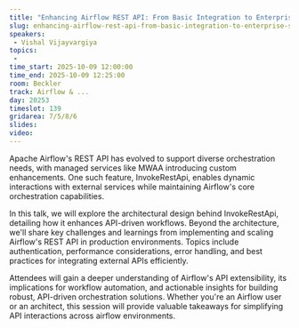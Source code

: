 ```yaml
---
title: "Enhancing Airflow REST API: From Basic Integration to Enterprise Scale"
slug: enhancing-airflow-rest-api-from-basic-integration-to-enterprise-scale
speakers:
 - Vishal Vijayvargiya
topics:
 - 
time_start: 2025-10-09 12:00:00
time_end: 2025-10-09 12:25:00
room: Beckler
track: Airflow & ...
day: 20253
timeslot: 139
gridarea: 7/5/8/6
slides:
video:
---
```


Apache Airflow's REST API has evolved to support diverse orchestration needs, with managed services like MWAA introducing custom enhancements. One such feature, InvokeRestApi, enables dynamic interactions with external services while maintaining Airflow's core orchestration capabilities.

In this talk, we will explore the architectural design behind InvokeRestApi, detailing how it enhances API-driven workflows. Beyond the architecture, we'll share key challenges and learnings from implementing and scaling Airflow's REST API in production environments. Topics include authentication, performance considerations, error handling, and best practices for integrating external APIs efficiently.

Attendees will gain a deeper understanding of Airflow's API extensibility, its implications for workflow automation, and actionable insights for building robust, API-driven orchestration solutions. Whether you're an Airflow user or an architect, this session will provide valuable takeaways for simplifying API interactions across airflow environments.